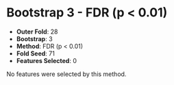 # Bootstrap 3 - FDR (p < 0.01)

- **Outer Fold**: 28
- **Bootstrap**: 3
- **Method**: FDR (p < 0.01)
- **Fold Seed**: 71
- **Features Selected**: 0

No features were selected by this method.
